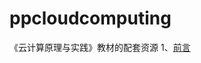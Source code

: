 # ppcloudcomputing
《云计算原理与实践》教材的配套资源
1、[前言](https://github.com/willtongji/ppcloudcomputing/blob/master/%E5%89%8D%E8%A8%80 "前言") 
